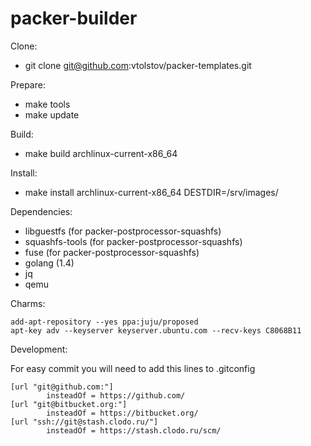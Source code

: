 packer-builder
==============

Clone:

* git clone git@github.com:vtolstov/packer-templates.git

Prepare:

* make tools
* make update

Build:

* make build archlinux-current-x86_64

Install:

* make install archlinux-current-x86_64 DESTDIR=/srv/images/

Dependencies:

* libguestfs (for packer-postprocessor-squashfs)
* squashfs-tools (for packer-postprocessor-squashfs)
* fuse (for packer-postprocessor-squashfs)
* golang (1.4)
* jq
* qemu

Charms:
```
add-apt-repository --yes ppa:juju/proposed
apt-key adv --keyserver keyserver.ubuntu.com --recv-keys C8068B11
```

Development:

For easy commit you will need to add this lines to .gitconfig

```
[url "git@github.com:"]
        insteadOf = https://github.com/
[url "git@bitbucket.org:"]
        insteadOf = https://bitbucket.org/
[url "ssh://git@stash.clodo.ru/"]
        insteadOf = https://stash.clodo.ru/scm/
```
